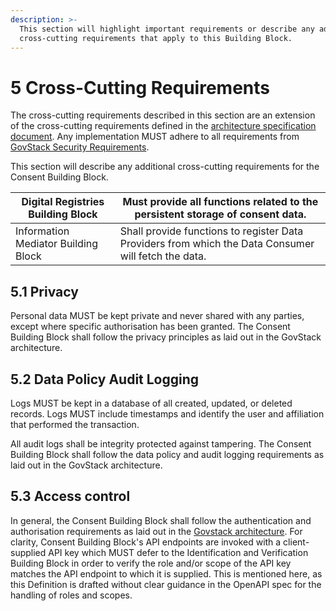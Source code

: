 ```yaml
---
description: >-
  This section will highlight important requirements or describe any additional
  cross-cutting requirements that apply to this Building Block.
---
```


# 5 Cross-Cutting Requirements

The cross-cutting requirements described in this section are an extension of the cross-cutting requirements defined in the [architecture specification document](https://govstack.gitbook.io/specification/architecture-and-nonfunctional-requirements). Any implementation MUST adhere to all requirements from [GovStack Security Requirements](https://govstack.gitbook.io/specification/security-requirements).

This section will describe any additional cross-cutting requirements for the Consent Building Block.



| Digital Registries Building Block   | Must provide all functions related to the persistent storage of consent data.                        |
| ----------------------------------- | ---------------------------------------------------------------------------------------------------- |
| Information Mediator Building Block | Shall provide functions to register Data Providers from which the Data Consumer will fetch the data. |

## 5.1 Privacy

Personal data MUST be kept private and never shared with any parties, except where specific authorisation has been granted. The Consent Building Block shall follow the privacy principles as laid out in the GovStack architecture.

## 5.2 Data Policy Audit Logging

Logs MUST be kept in a database of all created, updated, or deleted records. Logs MUST include timestamps and identify the user and affiliation that performed the transaction.

All audit logs shall be integrity protected against tampering. The Consent Building Block shall follow the data policy and audit logging requirements as laid out in the GovStack architecture.

## 5.3 Access control

In general, the Consent Building Block shall follow the authentication and authorisation requirements as laid out in the [Govstack architecture](http://localhost:5000/s/39QVhd0jD6S29Isr7KGF/security-requirements/4-security-management#4.2.1.1-authentication-and-authorization). For clarity, Consent Building Block's API endpoints are invoked with a client-supplied API key which MUST defer to the Identification and Verification Building Block in order to verify the role and/or scope of the API key matches the API endpoint to which it is supplied. This is mentioned here, as this Definition is drafted without clear guidance in the OpenAPI spec for the handling of roles and scopes.
